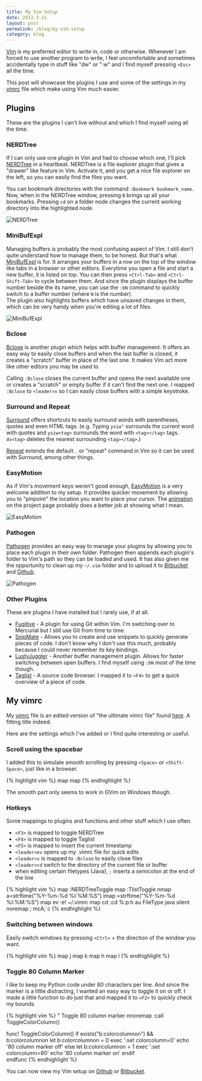 ```yaml
---
title: My Vim Setup
date: 2011-3-31
layout: post
permalink: /blog/my-vim-setup
category: blog
---
```


[Vim][] is my preferred editor to write in, code or otherwise. Whenever I am forced to use another program to write, I feel uncomfortable and sometimes accidentally type in stuff like "dw" or ":w" and I find myself pressing `<Esc>` all the time. 

This post will showcase the plugins I use and some of the settings in my [vimrc][] file which make using Vim much easier. 

<h2 id="plugins">Plugins</h2>

These are the plugins I can't live without and which I find myself using all the time. 

### NERDTree ###

If I can only use one plugin in Vim and had to choose which one, I'll pick [NERDTree][] in a heartbeat. NERDTree is a file explorer plugin that gives a "drawer" like feature in Vim. Activate it, and you get a nice file explorer on the left, so you can easily find the files you want. 

You can bookmark directories with the command `:Bookmark bookmark_name`. Now, when in the NERDTree window, pressing `B` brings up all your bookmarks. Pressing `cd` on a folder node changes the current working directory into the highlighted node. 

![NERDTree]({{site.data.global.static.images}}{{page.url}}/NERDTree.png)

### MiniBufExpl ###

Managing buffers is probably the most confusing aspect of Vim. I still don't quite understand how to manage them, to be honest. But that's what [MiniBufExpl][] is for. 
It arranges your buffers in a row on the top of the window like tabs in a browser or other editors. 
Everytime you open a file and start a new buffer, it is listed on top. You can then press `<Ctrl-Tab>` and `<Ctrl-Shift-Tab>` to cycle between them. And since the plugin displays the buffer number beside the its name, you can use the `:bN` command to quickly switch to a buffer number (where `N` is the number).  
The plugin also highlights buffers which have unsaved changes in them, which can be very handy when you're editing a lot of files. 

![MiniBufExpl]({{site.data.global.static.images}}{{page.url}}/MiniBufExpl.png)

### Bclose ###

[Bclose][] is another plugin which helps with buffer management. It offers an easy way to easily close buffers and when the last buffer is closed, it creates a "scratch" buffer in place of the last one. It makes Vim act more like other editors you may be used to. 

Calling `:Bclose` closes the current buffer and opens the next available one or creates a "scratch" or empty buffer if it can't find the next one. I mapped `:Bclose` to `<leader>x` so I can easily close buffers with a simple keystroke. 

### Surround and Repeat ###

[Surround][] offers shortcuts to easily surround words with parentheses, quotes and even HTML tags. (e.g. Typing `ysiw"` surrounds the current word with quotes and `ysiw<tag>` surrounds the word with `<tag></tag>` tags. `ds<tag>` deletes the nearest surrounding `<tag></tag>`.)

[Repeat][] extends the default `.` or "repeat" command in Vim so it can be used with Surround, among other things. 

### EasyMotion ###

As if Vim's movement keys weren't good enough, [EasyMotion][] is a very welcome addition to my setup. It provides quicker movement by allowing you to "pinpoint" the location you want to place your cursor. The [animation][easymotionanimation] on the project page probably does a better job at showing what I mean. 

![EasyMotion]({{site.data.global.static.images}}{{page.url}}/EasyMotion.png)

### Pathogen ###

[Pathogen][] provides an easy way to manage your plugins by allowing you to place each plugin in their own folder. Pathogen then appends each plugin's folder to Vim's path so they can be loaded and used. 
It has also given me the opportunity to clean up my `~/.vim` folder and to upload it to [Bitbucket][hgdotfiles] and [Github][gitdotfiles].

![Pathogen]({{site.data.global.static.images}}{{page.url}}/Pathogen.png)

### Other Plugins ###

These are plugins I have installed but I rarely use, if at all. 

- [Fugitive][] - A plugin for using Git within Vim. I'm switching over to Mercurial but I still use Git from time to time. 
- [SnipMate][] - Allows you to create and use snippets to quickly generate pieces of code. I don't know why I don't use this much, probably because I could never remember its key bindings. 
- [LustyJuggler][] - Another buffer management plugin. Allows for faster switching between open buffers. I find myself using `:bN` most of the time though. 
- [Taglist][] - A source code browser. I mapped it to `<F4>` to get a quick overview of a piece of code. 


<h2 id="vimrc">My vimrc</h2>

My [vimrc][] file is an edited version of "the ultimate vimrc file" found [here](http://amix.dk/vim/vimrc.html). A fitting title indeed.

Here are the settings which I've added or I find quite interesting or useful.

### Scroll using the spacebar ###

I added this to simulate smooth scrolling by pressing `<Space>` or `<Shift-Space>`, just like in a browser. 

{% highlight vim %}
map <S-Space> <C-Y><C-Y><C-Y><C-Y><C-Y><C-Y><C-Y><C-Y><C-Y><C-Y><C-Y>
map <Space> <C-E><C-E><C-E><C-E><C-E><C-E><C-E><C-E><C-E><C-E><C-E>
{% endhighlight %}

The smooth part only seems to work in GVim on Windows though. 

### Hotkeys ###

Some mappings to plugins and functions and other stuff which I use often. 

- `<F3>` is mapped to toggle NERDTree
- `<F4>` is mapped to toggle Taglist
- `<F5>` is mapped to insert the current timestamp
- `<leader>ev` opens up my .vimrc file for quick edits
- `<leader>x` is mapped to `:Bclose` to easily close files
- `<leader>cd` switch to the directory of the current file or buffer
- when editing certain filetypes (Java), `;` inserts a semicolon at the end of the line 

{% highlight vim %}
map <F3> :NERDTreeToggle<CR><CR>
map <F4> :TlistToggle<CR><CR>
nmap <F5> a<C-R>=strftime("%Y-%m-%d %I:%M:%S")<CR><Esc>
imap <F5> <C-R>=strftime("%Y-%m-%d %I:%M:%S")<CR>
map <leader>ev :e! ~/.vimrc<cr>
map <leader>cd :cd %:p:h<cr>
au FileType java silent noremap ; <Esc>mcA;<Esc>`c
{% endhighlight %}

### Switching between windows ###

Easily switch windows by pressing `<Ctrl>` + the direction of the window you want. 

{% highlight vim %}
map <C-j> <C-W>j
map <C-k> <C-W>k
map <C-h> <C-W>h
map <C-l> <C-W>l
{% endhighlight %}

### Toggle 80 Column Marker ###
I like to keep my Python code under 80 characters per line. And since the marker is a little distracting, I wanted an easy way to toggle it on or off.
I made a little function to do just that and mapped it to `<F2>` to quickly check my bounds.

{% highlight vim %}
" Toggle 80 column marker
nnoremap <F2> :call ToggleColorColumn()<CR>

func! ToggleColorColumn()
	if exists("b:colorcolumnon") && b:colorcolumnon
		let b:colorcolumnon = 0
		exec ':set colorcolumn=0'
		echo '80 column marker off'
	else
		let b:colorcolumnon = 1
		exec ':set colorcolumn=80'
		echo '80 column marker on'
	endif	
endfunc
{% endhighlight %}

You can now view my Vim setup on [Github][gitdotfiles] or [Bitbucket][hgdotfiles].

[Vim]: http://www.vim.org
[NERDTree]: http://www.vim.org/scripts/script.php?script_id=1658
[MiniBufExpl]: https://github.com/fholgado/minibufexpl.vim
[Bclose]: http://vim.wikia.com/wiki/Deleting_a_buffer_without_closing_the_window#Script
[Surround]: http://www.vim.org/scripts/script.php?script_id=1697
[surrounddocs]: https://github.com/tpope/vim-surround/blob/master/doc/surround.txt
[Repeat]: http://www.vim.org/scripts/script.php?script_id=2136
[Fugitive]: http://www.vim.org/scripts/script.php?script_id=2975
[SnipMate]: http://www.vim.org/scripts/script.php?script_id=2540
[LustyJuggler]: http://www.vim.org/scripts/script.php?script_id=2050
[Taglist]: http://www.vim.org/scripts/script.php?script_id=273
[vimrc]: {{site.github.url}}/media/uploads/vim/vimrc.html
[EasyMotion]: https://github.com/Lokaltog/vim-easymotion
[easymotionanimation]: https://d3nwyuy0nl342s.cloudfront.net/img/311e2034c078b3d7a53497020cda7b3bedda249d/687474703a2f2f6f6935342e74696e797069632e636f6d2f3279797365666d2e6a7067
[Pathogen]: http://www.vim.org/scripts/script.php?script_id=2332
[hgdotfiles]: https://bitbucket.org/john2x/dotfiles
[gitdotfiles]: https://github.com/john2x/dotfiles

